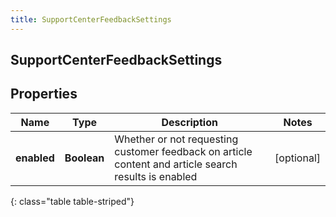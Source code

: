 ```yaml
---
title: SupportCenterFeedbackSettings
---
```

## SupportCenterFeedbackSettings


## Properties

| Name | Type | Description | Notes |
| ------------ | ------------- | ------------- | ------------- |
| **enabled** | <!----><!---->**Boolean**<!----> | Whether or not requesting customer feedback on article content and article search results is enabled |  [optional] |
{: class="table table-striped"}



